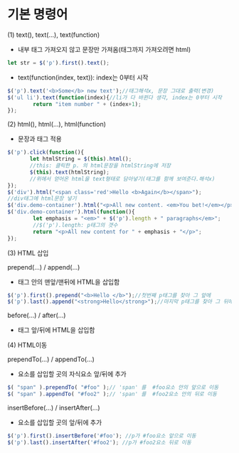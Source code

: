 # 기본 명령어

(1) text(), text(...), text(function)

- 내부 태그 가져오지 않고 문장만 가져옴(태그까지 가져오려면 html)

```javascript
let str = $('p').first().text();
```

- text(function(index, text)): index는 0부터 시작

```javascript
$('p').text('<b>Some</b> new text');//태그해석x, 문장 그대로 출력(변경)
$('ul li').text(function(index){//li가 다 바뀐다 생각, index는 0부터 시작
        return "item number " + (index+1);
});
```



(2) html(), html(...), html(function)

- 문장과 태그 적용

```javascript
$('p').click(function(){
       let htmlString = $(this).html();
       //this: 클릭한 p. 의 html문장을 htmlString에 저장
       $(this).text(htmlString);
       //위에서 얻어온 html을 text형태로 담아넣기(태그를 함께 보여준다.해석x)
});
$('div').html("<span class='red'>Hello <b>Again</b></span>");
//div태그에 html문장 넣기
$('div.demo-container').html("<p>All new content. <em>You bet!</em></p>");
$('div.demo-container').html(function(){
        let emphasis = "<em>" + $('p').length + " paragraphs</em>";
    	//$('p').length: p태그의 갯수
        return "<p>All new content for " + emphasis + "</p>";
});
```



(3) HTML 삽입

prepend(...) / append(...)

- 태그 안의 맨앞/맨뒤에 HTML을 삽입함

```javascript
$('p').first().prepend("<b>Hello </b>");//첫번째 p태그를 찾아 그 앞에 
$('p').last().append("<strong>Hello</strong>");//마지막 p태그를 찾아 그 뒤에
```

before(...) / after(...)

- 태그 앞/뒤에 HTML을 삽입함

(4) HTML이동

prependTo(...) / appendTo(...)

- 요소를 삽입할 곳의 자식요소 앞/뒤에 추가

```javascript
$( "span" ).prependTo( "#foo" );// 'span' 를  #foo요소 안의 앞으로 이동
$( "span" ).appendTo( "#foo2" );// 'span' 를  #foo2요소 안의 뒤로 이동
```

insertBefore(...) / insertAfter(...)

- 요소를 삽입할 곳의 앞/뒤에 추가

```javascript
$('p').first().insertBefore('#foo'); //p가 #foo요소 앞으로 이동
$('p').last().insertAfter('#foo2'); //p가 #foo2요소 뒤로 이동
```

